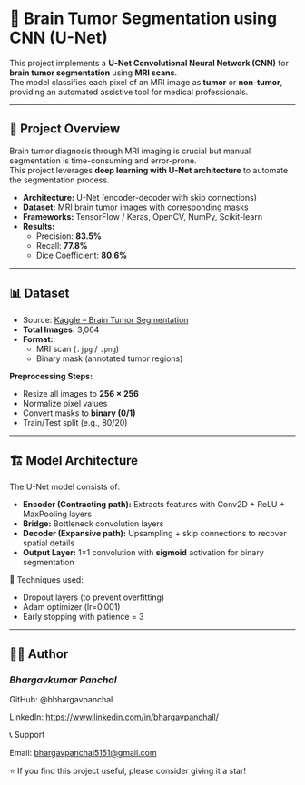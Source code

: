 # 🧠 Brain Tumor Segmentation using CNN (U-Net)

This project implements a **U-Net Convolutional Neural Network (CNN)** for **brain tumor segmentation** using **MRI scans**.  
The model classifies each pixel of an MRI image as **tumor** or **non-tumor**, providing an automated assistive tool for medical professionals.

---

## 📌 Project Overview
Brain tumor diagnosis through MRI imaging is crucial but manual segmentation is time-consuming and error-prone.  
This project leverages **deep learning with U-Net architecture** to automate the segmentation process.

- **Architecture:** U-Net (encoder-decoder with skip connections)  
- **Dataset:** MRI brain tumor images with corresponding masks  
- **Frameworks:** TensorFlow / Keras, OpenCV, NumPy, Scikit-learn  
- **Results:**
  - Precision: **83.5%**
  - Recall: **77.8%**
  - Dice Coefficient: **80.6%**

---

## 📊 Dataset
- Source: [Kaggle – Brain Tumor Segmentation](https://www.kaggle.com/datasets/nikhilroxtomar/brain-tumor-segmentation)  
- **Total Images:** 3,064  
- **Format:**  
  - MRI scan (`.jpg` / `.png`)  
  - Binary mask (annotated tumor regions)  

**Preprocessing Steps:**
- Resize all images to **256 × 256**
- Normalize pixel values
- Convert masks to **binary (0/1)**
- Train/Test split (e.g., 80/20)

---

## 🏗️ Model Architecture
The U-Net model consists of:
- **Encoder (Contracting path):** Extracts features with Conv2D + ReLU + MaxPooling layers  
- **Bridge:** Bottleneck convolution layers  
- **Decoder (Expansive path):** Upsampling + skip connections to recover spatial details  
- **Output Layer:** 1×1 convolution with **sigmoid** activation for binary segmentation  

📌 Techniques used:
- Dropout layers (to prevent overfitting)  
- Adam optimizer (lr=0.001)  
- Early stopping with patience = 3  

---

## **👨‍💻 Author**
### ***Bhargavkumar Panchal***

GitHub: @bbhargavpanchal

LinkedIn: https://www.linkedin.com/in/bhargavpanchall/




📞 Support

Email: bhargavpanchal5151@gmail.com


⭐ If you find this project useful, please consider giving it a star!
